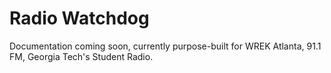 # Radio Watchdog
Documentation coming soon, currently purpose-built for WREK Atlanta, 91.1 FM, Georgia Tech's Student Radio.
